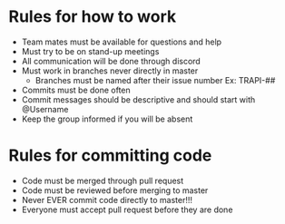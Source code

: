 # Rules for how to work

* Team mates must be available for questions and help
* Must try to be on stand-up meetings
* All communication will be done through discord
* Must work in branches never directly in master
  * Branches must be named after their issue number Ex: TRAPI-##
* Commits must be done often
* Commit messages should be descriptive and should start with @Username
* Keep the group informed if you will be absent



# Rules for committing code

* Code must be merged through pull request
* Code must be reviewed before merging to master
* Never EVER commit code directly to master!!!
* Everyone must accept pull request before they are done